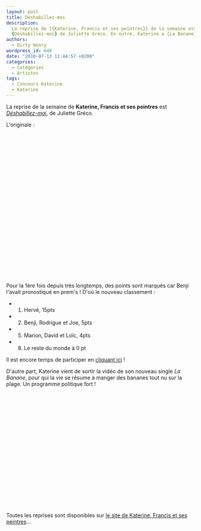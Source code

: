 ```yaml
---
layout: post
title: Déshabillez-moi
description:
  La reprise de {{Katerine, Francis et ses peintres}} de la semaine est
  {Déshabillez-moi} de Juliette Gréco. En outre, Katerine a {La Banane}.
authors:
  - Dirty Henry
wordpress_id: 648
date: "2010-07-13 11:44:57 +0200"
categories:
  - Catégories
  - Artistes
tags:
  - Concours Katerine
  - Katerine
---
```


La reprise de la semaine de **Katerine, Francis et ses peintres** est
[_Déshabillez-moi_](http://www.katerinefrancisetsespeintres.com/28.html), de
Juliette Gréco.

L'originale :

<object width="480" height="385"><param name="movie" value="http://www.youtube.com/v/XyqIs8xPCd0&hl=fr_FR&fs=1"></param><param name="allowFullScreen" value="true"></param><param name="allowscriptaccess" value="always"></param><embed src="http://www.youtube.com/v/XyqIs8xPCd0&hl=fr_FR&fs=1" type="application/x-shockwave-flash" allowscriptaccess="always" allowfullscreen="true" width="480" height="385"></embed></object>

Pour la 1ère fois depuis très longtemps, des points sont marqués car Benji
l'avait pronostiqué en prem's ! D'où le nouveau classement :

- 1. Hervé, 15pts
- 2. Benji, Rodrigue et Joe, 5pts
- 5. Marion, David et Loïc, 4pts
- 8. Le reste du monde à 0 pt

Il est encore temps de participer en [cliquant ici](569) !

D'autre part, Katerine vient de sortir la vidéo de son nouveau single _La
Banane_, pour qui la vie se résume à manger des bananes tout nu sur la plage. Un
programme politique fort !

<object width="500" height="306"><param name="movie" value="http://www.youtube.com/v/XuOSwppg8rc&hl=fr_FR&fs=1"></param><param name="allowFullScreen" value="true"></param><param name="allowscriptaccess" value="always"></param><embed src="http://www.youtube.com/v/XuOSwppg8rc&hl=fr_FR&fs=1" type="application/x-shockwave-flash" allowscriptaccess="always" allowfullscreen="true" width="500" height="306"></embed></object>

Toutes les reprises sont disponibles sur
[le site de Katerine, Francis et ses peintres](http://www.katerinefrancisetsespeintres.com/)…
